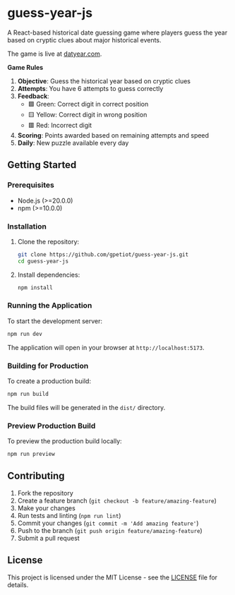 # guess-year-js

A React-based historical date guessing game where players guess the year based on cryptic clues about major historical events.

The game is live at [datyear.com](https://datyear.com).

**Game Rules**

1. **Objective**: Guess the historical year based on cryptic clues
2. **Attempts**: You have 6 attempts to guess correctly
3. **Feedback**: 
   - 🟩 Green: Correct digit in correct position
   - 🟨 Yellow: Correct digit in wrong position
   - 🟥 Red: Incorrect digit
4. **Scoring**: Points awarded based on remaining attempts and speed
5. **Daily**: New puzzle available every day

## Getting Started

### Prerequisites

- Node.js (>=20.0.0)
- npm (>=10.0.0)

### Installation

1. Clone the repository:
   ```bash
   git clone https://github.com/gpetiot/guess-year-js.git
   cd guess-year-js
   ```

2. Install dependencies:
   ```bash
   npm install
   ```

### Running the Application

To start the development server:
```bash
npm run dev
```

The application will open in your browser at `http://localhost:5173`.

### Building for Production

To create a production build:
```bash
npm run build
```

The build files will be generated in the `dist/` directory.

### Preview Production Build

To preview the production build locally:
```bash
npm run preview
```

## Contributing

1. Fork the repository
2. Create a feature branch (`git checkout -b feature/amazing-feature`)
3. Make your changes
4. Run tests and linting (`npm run lint`)
5. Commit your changes (`git commit -m 'Add amazing feature'`)
6. Push to the branch (`git push origin feature/amazing-feature`)
7. Submit a pull request

## License

This project is licensed under the MIT License - see the [LICENSE](LICENSE) file for details.

